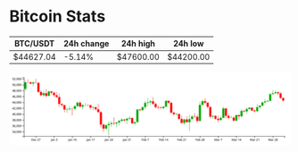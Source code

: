 # Bitcoin Stats

BTC/USDT|24h change|24h high|24h low|
|---|---|---|---|
|$44627.04|-5.14%|$47600.00|$44200.00|

<img src="./chart.svg">
